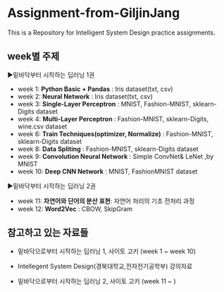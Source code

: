 # Assignment-from-GiljinJang
This is a Repository for Intelligent System Design practice assignments.



## week별 주제 
▶밑바닥부터 시작하는 딥러닝 1권  
- week 1: **Python Basic + Pandas** : Iris dataset(txt, csv)  
- week 2: **Neural Network**          : Iris dataset(txt, csv) 
- week 3: **Single-Layer Perceptron** : MNIST, Fashion-MNIST, sklearn-Digits dataset 
- week 4: **Multi-Layer Perceptron**  : Fashion-MNIST, sklearn-Digits, wine.csv dataset
- week 6: **Train Techniques(optimizer, Normalize)**  : Fashion-MNIST, sklearn-Digits dataset
- week 8: **Data Spliting**           : Fashion-MNIST, sklearn-Digits dataset 
- week 9: **Convolution Neural Network** : Simple ConvNet& LeNet ,by MNIST  
- week 10: **Deep CNN Network** :  MNIST, FashionMNIST dataset

▶밑바닥부터 시작하는 딥러닝 2권
- week 11: **자연어와 단어의 분산 표현**: 자연어 처리의 기초 전처리 과정   
- week 12: **Word2Vec** : CBOW, SkipGram  



## 참고하고 있는 자료들
- 밑바닥으로부터 시작하는 딥러닝 1, 사이토 고키 (week 1 ~ week 10)
- Intellegent System Design(경북대학교,전자전기공학부) 강의자료

- 밑바닥으로부터 시작하는 딥러닝 2, 사이토 고키 (week 11 ~ )
